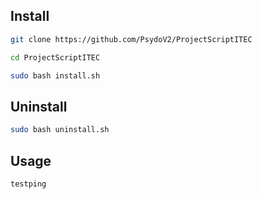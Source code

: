 ## Install

```bash
git clone https://github.com/PsydoV2/ProjectScriptITEC 
```
```bash
cd ProjectScriptITEC
```
```bash
sudo bash install.sh
```

## Uninstall

```bash
sudo bash uninstall.sh
```

## Usage

```bash
testping
```
